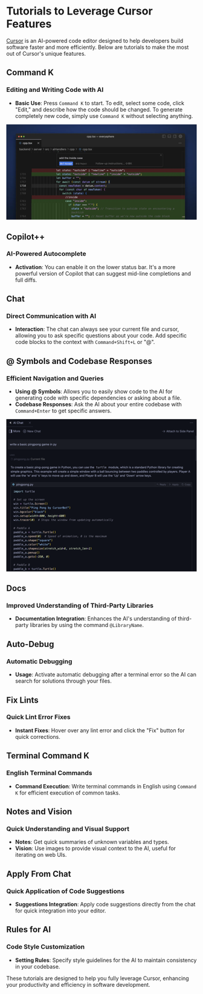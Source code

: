 # Tutorials to Leverage Cursor Features

[Cursor](https://cursor.sh/features) is an AI-powered code editor designed to help developers build software faster and more efficiently. Below are tutorials to make the most out of Cursor's unique features.


## Command K

### Editing and Writing Code with AI
- **Basic Use**: Press `Command K` to start. To edit, select some code, click "Edit," and describe how the code should be changed. To generate completely new code, simply use `Command K` without selecting anything.

![command_k_basic](image.png)

## Copilot++

### AI-Powered Autocomplete
- **Activation**: You can enable it on the lower status bar. It's a more powerful version of Copilot that can suggest mid-line completions and full diffs.

## Chat

### Direct Communication with AI
- **Interaction**: The chat can always see your current file and cursor, allowing you to ask specific questions about your code. Add specific code blocks to the context with `Command+Shift+L` or "@".

## @ Symbols and Codebase Responses

### Efficient Navigation and Queries
- **Using @ Symbols**: Allows you to easily show code to the AI for generating code with specific dependencies or asking about a file.
- **Codebase Responses**: Ask the AI about your entire codebase with `Command+Enter` to get specific answers.

![simple-feature](image-1.png)

## Docs

### Improved Understanding of Third-Party Libraries
- **Documentation Integration**: Enhances the AI's understanding of third-party libraries by using the command `@LibraryName`.

## Auto-Debug

### Automatic Debugging
- **Usage**: Activate automatic debugging after a terminal error so the AI can search for solutions through your files.

## Fix Lints

### Quick Lint Error Fixes
- **Instant Fixes**: Hover over any lint error and click the "Fix" button for quick corrections.

## Terminal Command K

### English Terminal Commands
- **Command Execution**: Write terminal commands in English using `Command K` for efficient execution of common tasks.

## Notes and Vision

### Quick Understanding and Visual Support
- **Notes**: Get quick summaries of unknown variables and types.
- **Vision**: Use images to provide visual context to the AI, useful for iterating on web UIs.

## Apply From Chat

### Quick Application of Code Suggestions
- **Suggestions Integration**: Apply code suggestions directly from the chat for quick integration into your editor.

## Rules for AI

### Code Style Customization
- **Setting Rules**: Specify style guidelines for the AI to maintain consistency in your codebase.

These tutorials are designed to help you fully leverage Cursor, enhancing your productivity and efficiency in software development.